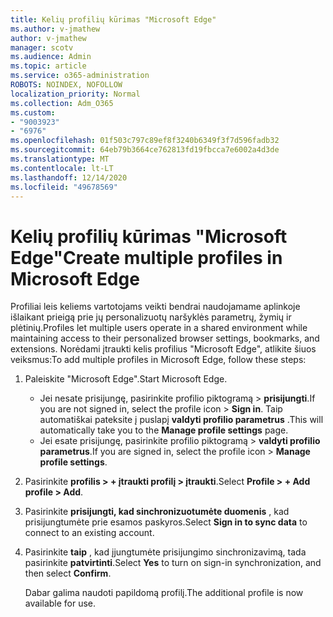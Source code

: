 ```yaml
---
title: Kelių profilių kūrimas "Microsoft Edge"
ms.author: v-jmathew
author: v-jmathew
manager: scotv
ms.audience: Admin
ms.topic: article
ms.service: o365-administration
ROBOTS: NOINDEX, NOFOLLOW
localization_priority: Normal
ms.collection: Adm_O365
ms.custom:
- "9003923"
- "6976"
ms.openlocfilehash: 01f503c797c89ef8f3240b6349f3f7d596fadb32
ms.sourcegitcommit: 64eb79b3664ce762813fd19fbcca7e6002a4d3de
ms.translationtype: MT
ms.contentlocale: lt-LT
ms.lasthandoff: 12/14/2020
ms.locfileid: "49678569"
---
```

# <a name="create-multiple-profiles-in-microsoft-edge"></a><span data-ttu-id="2c771-102">Kelių profilių kūrimas "Microsoft Edge"</span><span class="sxs-lookup"><span data-stu-id="2c771-102">Create multiple profiles in Microsoft Edge</span></span>

<span data-ttu-id="2c771-103">Profiliai leis keliems vartotojams veikti bendrai naudojamame aplinkoje išlaikant prieigą prie jų personalizuotų naršyklės parametrų, žymių ir plėtinių.</span><span class="sxs-lookup"><span data-stu-id="2c771-103">Profiles let multiple users operate in a shared environment while maintaining access to their personalized browser settings, bookmarks, and extensions.</span></span> <span data-ttu-id="2c771-104">Norėdami įtraukti kelis profilius "Microsoft Edge", atlikite šiuos veiksmus:</span><span class="sxs-lookup"><span data-stu-id="2c771-104">To add multiple profiles in Microsoft Edge, follow these steps:</span></span>

1. <span data-ttu-id="2c771-105">Paleiskite "Microsoft Edge".</span><span class="sxs-lookup"><span data-stu-id="2c771-105">Start Microsoft Edge.</span></span>
    - <span data-ttu-id="2c771-106">Jei nesate prisijungę, pasirinkite profilio piktogramą > **prisijungti**.</span><span class="sxs-lookup"><span data-stu-id="2c771-106">If you are not signed in, select the profile icon > **Sign in**.</span></span> <span data-ttu-id="2c771-107">Taip automatiškai pateksite į puslapį **valdyti profilio parametrus** .</span><span class="sxs-lookup"><span data-stu-id="2c771-107">This will automatically take you to the **Manage profile settings** page.</span></span>
    - <span data-ttu-id="2c771-108">Jei esate prisijungę, pasirinkite profilio piktogramą > **valdyti profilio parametrus**.</span><span class="sxs-lookup"><span data-stu-id="2c771-108">If you are signed in, select the profile icon > **Manage profile settings**.</span></span>
2. <span data-ttu-id="2c771-109">Pasirinkite **profilis > + įtraukti profilį > įtraukti**.</span><span class="sxs-lookup"><span data-stu-id="2c771-109">Select **Profile > + Add profile > Add**.</span></span>
3. <span data-ttu-id="2c771-110">Pasirinkite **prisijungti, kad sinchronizuotumėte duomenis** , kad prisijungtumėte prie esamos paskyros.</span><span class="sxs-lookup"><span data-stu-id="2c771-110">Select **Sign in to sync data** to connect to an existing account.</span></span>
4. <span data-ttu-id="2c771-111">Pasirinkite **taip** , kad įjungtumėte prisijungimo sinchronizavimą, tada pasirinkite **patvirtinti**.</span><span class="sxs-lookup"><span data-stu-id="2c771-111">Select **Yes** to turn on sign-in synchronization, and then select **Confirm**.</span></span>

    <span data-ttu-id="2c771-112">Dabar galima naudoti papildomą profilį.</span><span class="sxs-lookup"><span data-stu-id="2c771-112">The additional profile is now available for use.</span></span>
